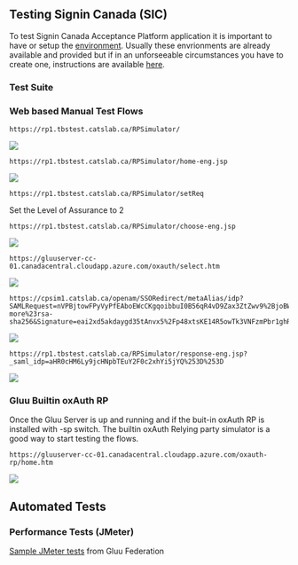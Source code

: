 ## Testing Signin Canada (SIC)
To test Signin Canada Acceptance Platform application it is important to have or setup the [environment](../environment/README.md). Usually these envrionments are already available and provided but if in an unforseeable circumstances you have to create one, instructions are available [here](../environment/README.md). 

### Test Suite 

### Web based Manual Test Flows

```
https://rp1.tbstest.catslab.ca/RPSimulator/
```
![](images/lang-select.png)
```
https://rp1.tbstest.catslab.ca/RPSimulator/home-eng.jsp
```
![](images/RP-LandingPage.png)
```
https://rp1.tbstest.catslab.ca/RPSimulator/setReq
```
Set the Level of Assurance to 2
```
https://rp1.tbstest.catslab.ca/RPSimulator/choose-eng.jsp
```
![](images/CSP-chooser.png)

```
https://gluuserver-cc-01.canadacentral.cloudapp.azure.com/oxauth/select.htm
```
![](images/CBS-chooser-page.png)

```
https://cpsim1.catslab.ca/openam/SSORedirect/metaAlias/idp?SAMLRequest=nVPBjtowFPyVyPfEAboEWcCKgqoibbuI0B56qR4vD9Zax3ZtZwv9%2BjoBWg4tB06R%2FMZvxjOT8eOhVskbOS%2BNnrBelrPH6dhDrayYNeFFr%2BlHQz4kEaa96AYT1jgtDHjphYaavAgoytmnJ9HPcmGdCQaNYslyMWHfC9oh0giK4UO%2FqAqoihGw5OuFMN6IQO8bWmofQId4lPfzNB%2BkvdGmNxTvhmJQZIPhwzeWrM6r30tdSb2%2FrWN7AnnxcbNZpavncsOSRXyJ1BA66pcQrBeco%2FWy7mUIwSvYxi83luI%2BXpbPa6qkIwy8pgAzJcFzWVmWfDAOqfNnwoJriCUz78m1i%2BdG%2B6YmV5J7k0hf1k9%2FqfaqaSIs2p0ipnlLqqECJB0cqAyVaSqwNoNfjaMMTc0teG%2BNCxwiGW%2Ft53t8pSNHUGoL%2BMpOaYnOQ3cV02134CKXTe8WN%2BZXzJfSfI5Uy8XKKInHe0oTna0h3Ea3J7JKdx1U2LZLPkSZMQWlzM%2B5Iwh0DoZfhJ2LTFUXW0wp0OGuWs9NbcFJ33aIDoDhEsH14rmKDq9pd08gLWyPKYLA4zam0UbfzhsHGkkoA%2F2z9f9inJ5m%2F3nwn%2Bn1zz39DQ%3D%3D&SigAlg=http%3A%2F%2Fwww.w3.org%2F2001%2F04%2Fxmldsig-more%23rsa-sha256&Signature=eai2xd5akdaygd35tAnvx5%2Fp48xtsKE14R5owTk3VNFzmPbr1ghRfrNRSxBF067g07w8cQz5oDBUGOpvdP1OqzDC%2BJNwTPL8wunP%2BuZ%2BngfnhOrDWBytbiTtauvQh8JLRVGMbPe754vNqII2ywpKWOeCmwVx5kxuIU4pYx1h7QhlZPwOoUoaZunS%2F3OLx9tmPXl0XsmOuANB3r8RAn%2BSQ7k3WyHfzRwAaLjBtNt9ttCmUEVoDTZfKZpx2ReuFlKXYypTXd1mK3I0WI1k8FJwRulqKEelxh%2FioDmh5%2BoReNUzao8YDBu9FnrcIFI1ForMXM4OoQwdQ2VH0WDP0BIzFQ%3D%3D
```
![](images/IDP-sim.png)

```
https://rp1.tbstest.catslab.ca/RPSimulator/response-eng.jsp?_saml_idp=aHR0cHM6Ly9jcHNpbTEuY2F0c2xhYi5jYQ%253D%253D
```
![](images/AuthenticationResponse.png)

### Gluu Builtin oxAuth RP 
Once the Gluu Server is up and running and if the buit-in oxAuth RP is installed with -sp switch. The builtin oxAuth Relying party simulator is a good way to start testing the flows. 
```
https://gluuserver-cc-01.canadacentral.cloudapp.azure.com/oxauth-rp/home.htm
```
![](images/oxAuthRP.png)

## Automated Tests
### Performance Tests (JMeter)
[Sample JMeter tests](https://github.com/GluuFederation/oxAuth/tree/master/jmeter/test) from Gluu Federation 
